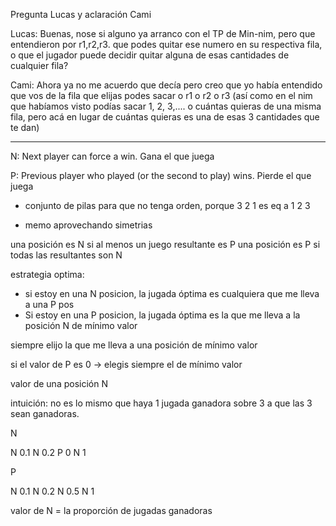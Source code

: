 Pregunta Lucas y aclaración Cami

Lucas: Buenas, nose si alguno ya arranco con el TP de Min-nim, pero que
entendieron por r1,r2,r3. que podes quitar ese numero en su respectiva fila, o
que el jugador puede decidir quitar alguna de esas cantidades de cualquier fila?

Cami: Ahora ya no me acuerdo que decía pero creo que yo había entendido que vos
de la fila que elijas podes sacar o r1 o r2 o r3 (así como en el nim que
habíamos visto podías sacar 1, 2, 3,.... o cuántas quieras de una misma fila,
pero acá en lugar de cuántas quieras es una de esas 3 cantidades que te dan)

---

N: Next player can force a win. Gana el que juega

P: Previous player who played (or the second to play) wins. Pierde el que juega

- conjunto de pilas para que no tenga orden, porque 3 2 1 es eq a 1 2 3

- memo aprovechando simetrias


una posición es N si al menos un juego resultante es P
una posición es P si todas las resultantes son N

estrategia optima:

- si estoy en una N posicion, la jugada óptima es cualquiera que me lleva a una
  P pos
- Si estoy en una P posicion, la jugada óptima es la que me lleva a la posición
  N de mínimo valor

siempre elijo la que me lleva a una posición de mínimo valor

si el valor de P es 0 -> elegis siempre el de mínimo valor

valor de una posición N

intuición: no es lo mismo que haya 1 jugada ganadora sobre 3 a que las 3 sean
ganadoras.


N

  N 0.1
  N 0.2
  P 0
  N 1

P

  N 0.1
  N 0.2
  N 0.5
  N 1

valor de N = la proporción de jugadas ganadoras
